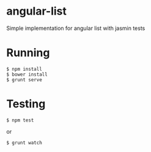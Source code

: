 angular-list
============

Simple implementation for angular list with jasmin tests

Running
=======

    $ npm install
    $ bower install
    $ grunt serve

Testing
=======

    $ npm test
or
    
    $ grunt watch
    
